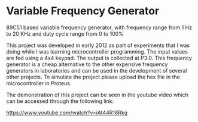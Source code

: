 # Variable Frequency Generator

89C51 based variable frequency generator, with frequency range from 1 Hz to 20 KHz and duty cycle range from 0 to 100%

This project was developed in early 2012 as part of experiments that I was doing while I was learning microcontroller programming. The input values are fed using a 4x4 keypad. The output is collected at P3.0. This frequency generator is a cheap alternative to the other expensive frequency generators in laboratories and can be used in the development of several other projects. To simulate the project please upload the hex file in the microcontroller in Proteus.

The demonstration of this project can be seen in the youtube video which can be accessed through the following link:

https://www.youtube.com/watch?v=iAt44R18Rkg